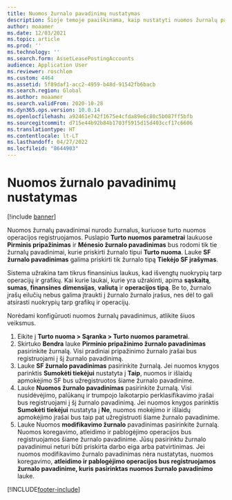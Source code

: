 ```yaml
---
title: Nuomos žurnalo pavadinimų nustatymas
description: Šioje temoje paaiškinama, kaip nustatyti nuomos žurnalų pavadinimus. Nuomos žurnalų pavadinimai nurodo žurnalus, kuriuose įrašai, kilę iš turto nuomos, registruojami.
author: moaamer
ms.date: 12/03/2021
ms.topic: article
ms.prod: ''
ms.technology: ''
ms.search.form: AssetLeasePostingAccounts
audience: Application User
ms.reviewer: roschlom
ms.custom: 4464
ms.assetid: 5f89daf1-acc2-4959-b48d-91542fb6bacb
ms.search.region: Global
ms.author: moaamer
ms.search.validFrom: 2020-10-28
ms.dyn365.ops.version: 10.0.14
ms.openlocfilehash: a92461e742f1675e4cfda89e6c80c5b087ff5bfb
ms.sourcegitcommit: d715e44b92b84b1703f5915d15d403ccf17c6606
ms.translationtype: HT
ms.contentlocale: lt-LT
ms.lasthandoff: 04/27/2022
ms.locfileid: "8644903"
---
```

# <a name="set-up-lease-journal-names"></a>Nuomos žurnalo pavadinimų nustatymas

[!include [banner](../includes/banner.md)]


Nuomos žurnalų pavadinimai nurodo žurnalus, kuriuose turto nuomos operacijos registruojamos. Puslapio **Turto nuomos parametrai** laukuose **Pirminis pripažinimas** ir **Mėnesio žurnalo pavadinimas** bus rodomi tik tie žurnalų pavadinimai, kurie priskirti žurnalo tipui **Turto nuoma**. Lauke **SF žurnalo pavadinimas** galima priskirti tik žurnalo tipą **Tiekėjo SF įrašymas**.

Sistema užrakina tam tikrus finansinius laukus, kad išvengtų nuokrypių tarp operacijų ir grafikų. Kai kurie laukai, kurie yra užrakinti, apima **sąskaitą**, **sumas**, **finansines dimensijas**, **valiutą** ir **operacijos tipą**. Be to, žurnalo įrašų eilučių nebus galima įtraukti į žurnalo žurnalo įrašus, nes dėl to gali atsirasti nuokrypių tarp grafikų ir operacijų.


Norėdami konfigūruoti nuomos žurnalų pavadinimus, atlikite šiuos veiksmus.

1. Eikite į **Turto nuoma \> Sąranka \> Turto nuomos parametrai**.
2. Skirtuko **Bendra** lauke **Pirminio pripažinimo žurnalo pavadinimas** pasirinkite žurnalą. Visi pradiniai pripažinimo žurnalo įrašai bus registruojami į šį žurnalo pavadinimą.
3. Lauke **SF žurnalo pavadinimas** pasirinkite žurnalą. Jei nuomos knygos parinktis **Sumokėti tiekėjui** nustatyta į **Taip**, nuomos ir išlaidų apmokėjimo SF bus užregistruotos šiame žurnalo pavadinime.
4. Lauke **Nuomos žurnalo pavadinimas** pasirinkite žurnalą. Visi nusidėvėjimo, palūkanų ir trumpojo laikotarpio perklasifikavimo įrašai bus registruojami į šį žurnalo pavadinimą. Jei nuomos knygos parinktis **Sumokėti tiekėjui** nustatyta į **Ne**, nuomos mokėjimo ir išlaidų apmokėjimo įrašai bus taip pat užregistruoti šiame žurnalo pavadinime.
5. Lauke Nuomos **modifikavimo žurnalo** pavadinimas pasirinkite žurnalą. Nuomos koregavimo, atleidimo ir pablogėjimo operacijos bus registruojamos šiame žurnalo pavadinime. Jūsų pasirinktu žurnalo pavadinimui neturi būti priskirta darbo eiga arba patvirtinimas. Jei nuomos modifikavimo žurnalo pavadinimas nėra nustatytas, nuomos koregavimo, **atleidimo ir pablogėjimo operacijos bus registruojamos žurnalo pavadinime, kuris pasirinktas nuomos žurnalo pavadinimo** lauke. 


[!INCLUDE[footer-include](../../includes/footer-banner.md)]
